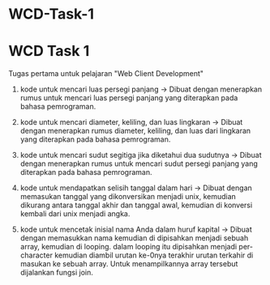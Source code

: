 # WCD-Task-1
# WCD Task 1

Tugas pertama untuk pelajaran "Web Client Development"
1. kode untuk mencari luas persegi panjang ->
   Dibuat dengan menerapkan rumus untuk mencari luas persegi panjang yang diterapkan pada bahasa pemrograman.
   
2. kode untuk mencari diameter, keliling, dan luas lingkaran ->
   Dibuat dengan menerapkan rumus diameter, keliling, dan luas dari lingkaran yang diterapkan pada bahasa pemrograman.
   
3. kode untuk mencari sudut segitiga jika diketahui dua sudutnya ->
   Dibuat dengan menerapkan rumus untuk mencari sudut persegi panjang yang diterapkan pada bahasa pemrograman.
   
4. kode untuk mendapatkan selisih tanggal dalam hari ->
   Dibuat dengan memasukan tanggal yang dikonversikan menjadi unix, kemudian dikurang antara tanggal akhir dan tanggal awal, kemudian di konversi kembali dari unix menjadi angka.
   
5. kode untuk mencetak inisial nama Anda dalam huruf kapital ->
   Dibuat dengan memasukkan nama kemudian di dipisahkan menjadi sebuah array, kemudian di looping. dalam looping itu dipisahkan menjadi per-character kemudian diambil urutan ke-0nya terakhir urutan terkahir di
   masukan ke sebuah array. Untuk menampilkannya array tersebut dijalankan fungsi join.
